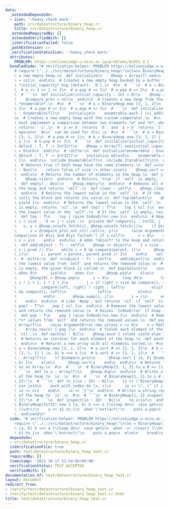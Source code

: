 ```yaml
---
data:
  _extendedDependsOn:
  - icon: ':heavy_check_mark:'
    path: src/datastructure/binary_heap.cr
    title: src/datastructure/binary_heap.cr
  _extendedRequiredBy: []
  _extendedVerifiedWith: []
  _isVerificationFailed: false
  _pathExtension: cr
  _verificationStatusIcon: ':heavy_check_mark:'
  attributes:
    PROBLEM: https://onlinejudge.u-aizu.ac.jp/problems/ALDS1_9_C
  bundledCode: "# verification-helper: PROBLEM https://onlinejudge.u-aizu.ac.jp/problems/ALDS1_9_C\n\
    # require \"../../src/datastructure/binary_heap\"\nclass BinaryHeap(T)\n  # Creates\
    \ a new empty heap.\n  def initialize\n    @heap = Array(T).new\n    @compare_proc\
    \ = nil\n  end\n\n  # Creates a new empty heap backed by a buffer that is initially\
    \ *initial_capacity* big (default: `0`).\n  #\n  # ```\n  # a = BinaryHeap.new(3)\n\
    \  # a << 3 << 1 << 2\n  # a.pop # => 1\n  # a.pop # => 2\n  # a.pop # => 3\n\
    \  # ```\n  def initialize(initial_capacity : Int = 0)\n    @heap = Array(T).new(initial_capacity)\n\
    \    @compare_proc = nil\n  end\n\n  # Creates a new heap from the elements in\
    \ *enumerable*.\n  #\n  # ```\n  # a = BinaryHeap.new [3, 1, 2]\n  # a.pop # =>\
    \ 1\n  # a.pop # => 2\n  # a.pop # => 3\n  # ```\n  def initialize(enumerable\
    \ : Enumerable(T))\n    initialize\n    enumerable.each { |x| add(x) }\n  end\n\
    \n  # Creates a new empty heap with the custom comperator.\n  #\n  # The block\
    \ must implement a comparison between two elements *a* and *b*, where `a < b`\
    \ returns `-1`,\n  # `a == b` returns `0`, and `a > b` returns `1`. The comparison\
    \ operator `#<=>` can be used for this.\n  #\n  # ```\n  # a = BinaryHeap.new\
    \ [3, 1, 2]\n  # a.pop # => 1\n  # b = BinaryHeap.new [3, 1, 2] { |a, b| b <=>\
    \ a }\n  # b.pop # => 3\n  # ```\n  def initialize(initial_capacity : Int = 0,\
    \ &block : T, T -> Int32?)\n    @heap = Array(T).new(initial_capacity)\n    @compare_proc\
    \ = block\n  end\n\n  # :ditto:\n  def initialize(enumerable : Enumerable(T),\
    \ &block : T, T -> Int32?)\n    initialize &block\n    enumerable.each { |x| add(x)\
    \ }\n  end\n\n  include Enumerable(T)\n  include Iterable(T)\n\n  def_clone\n\n\
    \  # Returns true if both heap have the same elements.\n  def ==(other : BinaryHeap(T))\
    \ : Bool\n    return false if size != other.size\n    @heap.sort == other.@heap.sort\n\
    \  end\n\n  # Returns the number of elements in the heap.\n  def size : Int32\n\
    \    @heap.size\n  end\n\n  # Returns `true` if `self` is empty, `false` otherwise.\n\
    \  def empty? : Bool\n    @heap.empty?\n  end\n\n  # Removes all elements from\
    \ the heap and returns `self`.\n  def clear : self\n    @heap.clear\n    self\n\
    \  end\n\n  # Returns the lowest value in the `self`.\n  # If the `self` is empty,\
    \ calls the block and returns its value.\n  def top(&block)\n    @heap.first {\
    \ yield }\n  end\n\n  # Returns the lowest value in the `self`.\n  # If the `self`\
    \ is empty, returns `nil`.\n  def top? : T?\n    top { nil }\n  end\n\n  # Returns\
    \ the lowest value in the `self`.\n  # If the `self` is empty, raises `IndexError`.\n\
    \  def top : T\n    top { raise IndexError.new }\n  end\n\n  # Requires `0 <=\
    \ i < size`, `0 <= j < size`.\n  private def compare(i : Int32, j : Int32)\n \
    \   x, y = @heap.unsafe_fetch(i), @heap.unsafe_fetch(j)\n    if @compare_proc\n\
    \      v = @compare_proc.not_nil!.call(x, y)\n      raise ArgumentError.new(\"\
    Comparison of #{x} and #{y} failed\") if v.nil?\n      v > 0\n    else\n     \
    \ x > y\n    end\n  end\n\n  # Adds *object* to the heap and returns `self`.\n\
    \  def add(object : T) : self\n    @heap << object\n    i = size - 1\n    parent\
    \ = i.pred // 2\n    while i > 0 && compare(parent, i)\n      @heap.swap(parent,\
    \ i)\n      i, parent = parent, parent.pred // 2\n    end\n    self\n  end\n\n\
    \  # :ditto:\n  def <<(object : T) : self\n    add(object)\n  end\n\n  # Removes\
    \ the lowest value from `self` and returns the removed value.\n  # If the array\
    \ is empty, the given block is called.\n  def pop(&block)\n    case size\n   \
    \ when 0\n      yield\n    when 1\n      @heap.pop\n    else\n      value = @heap.unsafe_fetch(0)\n\
    \      @heap[0] = @heap.pop\n      i = 0\n      loop do\n        left, right =\
    \ i * 2 + 1, i * 2 + 2\n        j = if right < size && compare(i, right)\n   \
    \           compare(left, right) ? right : left\n            elsif left < size\
    \ && compare(i, left)\n              left\n            else\n              break\n\
    \            end\n        @heap.swap(i, j)\n        i = j\n      end\n      value\n\
    \    end\n  end\n\n  # Like `#pop`, but returns `nil` if `self` is empty.\n  def\
    \ pop? : T?\n    pop { nil }\n  end\n\n  # Removes the lowest value from `self`\
    \ and returns the removed value.\n  # Raises `IndexError` if heap is of 0 size.\n\
    \  def pop : T\n    pop { raise IndexError.new }\n  end\n\n  # Removes the last\
    \ *n* values from `self` ahd returns the removed values.\n  def pop(n : Int) :\
    \ Array(T)\n    raise ArgumentError.new unless n >= 0\n    n = Math.min(n, size)\n\
    \    Array.new(n) { pop }\n  end\n\n  # Yields each element of the heap, and returns\
    \ `nil`.\n  def each(&) : Nil\n    @heap.each { |elem| yield elem }\n  end\n\n\
    \  # Returns an iterator for each element of the heap.\n  def each\n    @heap.each\n\
    \  end\n\n  # Returns a new array with all elements sorted.\n  #\n  # ```\n  #\
    \ a = BinaryHeap.new [3, 1, 2]\n  # a.sort # => [1, 2, 3]\n  # b = BinaryHeap.new\
    \ [3, 1, 2] { |a, b| b <=> a }\n  # b.sort # => [3, 2, 1]\n  # ```\n  def sort\
    \ : Array(T)\n    if @compare_proc\n      @heap.sort { |a, b| @compare_proc.not_nil!.call(a,\
    \ b) }\n    else\n      @heap.sort\n    end\n  end\n\n  # Returns the elements\
    \ as an Array.\n  #\n  # ```\n  # BinaryHeap{3, 1, 2}.to_a # => [1, 3, 2]\n  #\
    \ ```\n  def to_a : Array(T)\n    @heap.dup\n  end\n\n  # Writes a string representation\
    \ of the heap to `io`.\n  #\n  # ```\n  # BinaryHeap{1, 2}.to_s # => \"BinaryHeap{1,\
    \ 2}\"\n  # ```\n  def to_s(io : IO) : Nil\n    io << \"BinaryHeap{\"\n    # TODO:\
    \ use join\n    each_with_index do |x, i|\n      io << \", \" if i > 0\n     \
    \ io << x\n    end\n    io << '}'\n  end\n\n  # Writes a string representation\
    \ of the heap to `io`.\n  #\n  # ```\n  # BinaryHeap{1, 2}.inspect # => \"BinaryHeap{1,\
    \ 2}\"\n  # ```\n  def inspect(io : IO) : Nil\n    to_s(io)\n  end\nend\n\na =\
    \ BinaryHeap(Int32).new { |a, b| b <=> a }\nloop do\n  case gets\n  when .=~ /insert\
    \ (\\d+)/\n    a << $1.to_i\n  when \"extract\"\n    puts a.pop\n  else\n    break\n\
    \  end\nend\n"
  code: "# verification-helper: PROBLEM https://onlinejudge.u-aizu.ac.jp/problems/ALDS1_9_C\n\
    require \"../../src/datastructure/binary_heap\"\n\na = BinaryHeap(Int32).new {\
    \ |a, b| b <=> a }\nloop do\n  case gets\n  when .=~ /insert (\\d+)/\n    a <<\
    \ $1.to_i\n  when \"extract\"\n    puts a.pop\n  else\n    break\n  end\nend\n"
  dependsOn:
  - src/datastructure/binary_heap.cr
  isVerificationFile: true
  path: test/datastructure/binary_heap_test.cr
  requiredBy: []
  timestamp: '2021-10-17 21:54:05+09:00'
  verificationStatus: TEST_ACCEPTED
  verifiedWith: []
documentation_of: test/datastructure/binary_heap_test.cr
layout: document
redirect_from:
- /verify/test/datastructure/binary_heap_test.cr
- /verify/test/datastructure/binary_heap_test.cr.html
title: test/datastructure/binary_heap_test.cr
---
```


